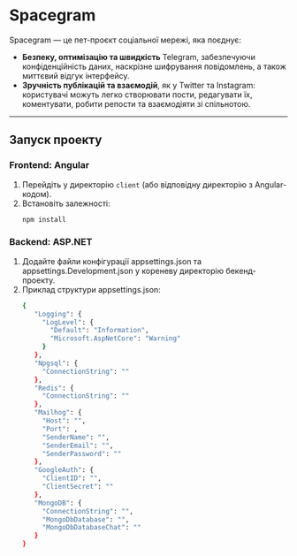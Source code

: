 # Spacegram  

Spacegram — це пет-проєкт соціальної мережі, яка поєднує:  
- **Безпеку, оптимізацію та швидкість** Telegram, забезпечуючи конфіденційність даних, наскрізне шифрування повідомлень, а також миттєвий відгук інтерфейсу.  
- **Зручність публікацій та взаємодій**, як у Twitter та Instagram: користувачі можуть легко створювати пости, редагувати їх, коментувати, робити репости та взаємодіяти зі спільнотою.  

---

## Запуск проекту  

### Frontend: Angular  

1. Перейдіть у директорію `client` (або відповідну директорію з Angular-кодом).  
2. Встановіть залежності:  
   ```bash
   npm install

### Backend: ASP.NET
1. Додайте файли конфігурації appsettings.json та appsettings.Development.json у кореневу директорію бекенд-проекту.
2. Приклад структури appsettings.json:
   ```bash
   {
      "Logging": {
        "LogLevel": {
          "Default": "Information",
          "Microsoft.AspNetCore": "Warning"
        }
      },
      "Npgsql": {
        "ConnectionString": ""
      },
      "Redis": {
        "ConnectionString": ""
      },
      "Mailhog": {
        "Host": "",
        "Port": ,
        "SenderName": "",
        "SenderEmail": "",
        "SenderPassword": ""
      },
      "GoogleAuth": {
        "ClientID": "",
        "ClientSecret": ""
      },
      "MongoDB": {
        "ConnectionString": "",
        "MongoDbDatabase": "",
        "MongoDbDatabaseChat": ""
      }
   }
